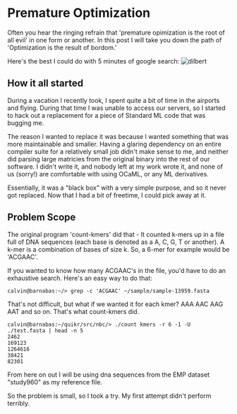 # Premature Optimization #

Often you hear the ringing refrain that 'premature opimization is the root of all evil' in one form or another. In this post I will take you down the path of 'Optimization is the result of bordom.'

Here's the best I could do with 5 minutes of google search:
![dilbert](http://joshreads.com/images/07/09/i070903dilbert.png "Man Hours")

## How it all started ##
During a vacation I recently took, I spent quite a bit of time in the airports and flying. During that time I was unable to access our servers, so I started to hack out a replacement for a piece of Standard ML code that was bugging me.

The reason I wanted to replace it was because I wanted something that was more maintainable and smaller.  Having a glaring dependency on an entire compiler suite for a relatively small job didn't make sense to me, and neither did parsing large matricies from the original binary into the rest of our software. I didn't write it, and nobody left at my work wrote it, and none of us (sorry!) are comfortable with using OCaML, or any ML derivatives. 

Essentially, it was a "black box" with a very simple purpose, and so it never got replaced. Now that I had a bit of freetime, I could pick away at it.

## Problem Scope ##
The original program 'count-kmers' did that - It counted k-mers up in a file full of DNA sequences (each base is denoted as a A, C, G, T or another). A k-mer is a combination of bases of size k. So, a 6-mer for example would be 'ACGAAC'. 

If you wanted to know how many ACGAAC's in the file, you'd have to do an exhaustive search. Here's an easy way to do that:

    calvin@barnabas:~/> grep -c 'ACGAAC' ~/sample/sample-13959.fasta 


That's not difficult, but what if we wanted it for each kmer? AAA AAC AAG AAT and so on. That's what count-kmers did.

    calvin@barnabas:~/quikr/src/nbc/> ./count kmers -r 6 -1 -U ./test.fasta | head -n 5
    2462
    169123
    1264616
    38421
    82301
    
    
From here on out I will be using dna sequences from the EMP dataset "study960" as my reference file.

    
So the problem is small, so I took a try. My first attempt didn't perform terribly.
